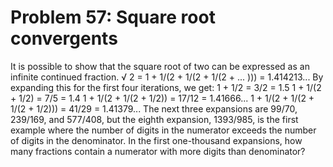 # Problem 57: Square root convergents
It is possible to show that the square root of two can be expressed as
an infinite continued fraction. √ 2 = 1 + 1/(2 + 1/(2 + 1/(2 + ... ))) =
1.414213... By expanding this for the first four iterations, we get: 1 +
1/2 = 3/2 = 1.5 1 + 1/(2 + 1/2) = 7/5 = 1.4 1 + 1/(2 + 1/(2 + 1/2)) =
17/12 = 1.41666... 1 + 1/(2 + 1/(2 + 1/(2 + 1/2))) = 41/29 = 1.41379...
The next three expansions are 99/70, 239/169, and 577/408, but the
eighth expansion, 1393/985, is the first example where the number of
digits in the numerator exceeds the number of digits in the denominator.
In the first one-thousand expansions, how many fractions contain a
numerator with more digits than denominator?
